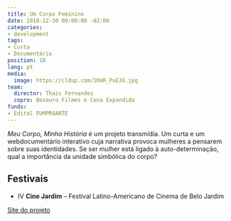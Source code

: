 ```yaml
---
title: Um Corpo Feminino
date: 2018-12-30 00:00:00 -02:00
categories:
- development
tags:
- Curta
- Documentário
position: 18
lang: pt
media:
  image: https://cldup.com/1KmR_PuEJ6.jpg
team:
  director: Thais Fernandes
  copro: Besouro Filmes e Cena Expandida
funds:
- Edital FUMPROARTE
---
```


_Meu Corpo, Minha História_ é um projeto transmídia. Um curta e um webdocumentário interativo cuja narrativa provoca mulheres a pensarem sobre suas identidades. Se ser mulher está ligado à auto-determinação, qual a importância da unidade simbólica do corpo?

## Festivais
* IV **Cine Jardim** – Festival Latino-Americano de Cinema de Belo Jardim

[Site do projeto](http://www.afemalebodyproject.com/index-port.php#top)
